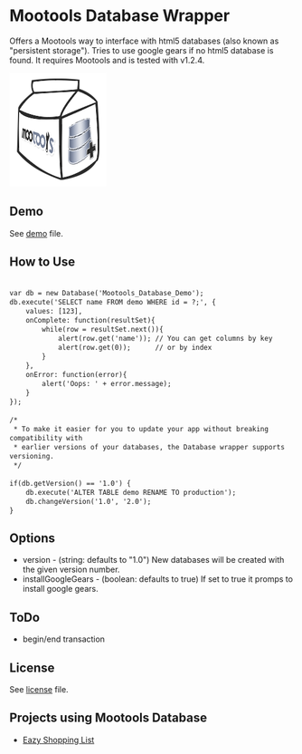 Mootools Database Wrapper
===

Offers a Mootools way to interface with html5 databases (also known as "persistent storage").
Tries to use google gears if no html5 database is found.
It requires Mootools and is tested with v1.2.4.

![Screenshot](http://github.com/SunboX/mootools-database/raw/master/mootools-database.png)


Demo
---

See [demo](mootools-database/blob/master/demos/index.html) file.

How to Use
---

<pre><code>
var db = new Database('Mootools_Database_Demo');
db.execute('SELECT name FROM demo WHERE id = ?;', {
    values: [123],
    onComplete: function(resultSet){
		while(row = resultSet.next()){
			alert(row.get('name')); // You can get columns by key
			alert(row.get(0));      // or by index
		}
	},
	onError: function(error){
		alert('Oops: ' + error.message);
	}
});

/*
 * To make it easier for you to update your app without breaking compatibility with 
 * earlier versions of your databases, the Database wrapper supports versioning.
 */
 
if(db.getVersion() == '1.0') {
    db.execute('ALTER TABLE demo RENAME TO production');
    db.changeVersion('1.0', '2.0');
}
</code></pre>

Options
---

* version            - (string: defaults to "1.0") New databases will be created with the given version number.
* installGoogleGears - (boolean: defaults to true) If set to true it promps to install google gears.


ToDo
---

* begin/end transaction


License
---

See [license](mootools-database/blob/master/license) file.

Projects using Mootools Database
---

* [Eazy Shopping List](http://github.com/SunboX/EazyShoppingList)